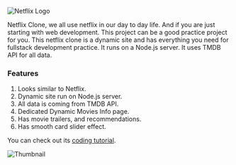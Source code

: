 <!-- ![Thumbnail]() -->

![Netflix Logo](https://github.com/kunaal438/netflix-clone-2.0/blob/master/public/img/logo.png?raw=true)

Netflix Clone, we all use netflix in our day to day life. And if you are just starting with web development. This project can be a good practice project for you. This netflix clone is a dynamic site and has everything you need for fullstack development practice. It runs on a Node.js server. It uses TMDB API for all data.

### Features

1. Looks similar to Netflix.
2. Dynamic site run on Node.js server.
3. All data is coming from TMDB API.
4. Dedicated Dynamic Movies Info page.
5. Has movie trailers, and recommendations.
6. Has smooth card slider effect.

You can check out its [coding tutorial](https://youtu.be/FoD33gwhu00).

![Thumbnail](https://dev-to-uploads.s3.amazonaws.com/uploads/articles/d2db0bvcss75exc5es3d.png)